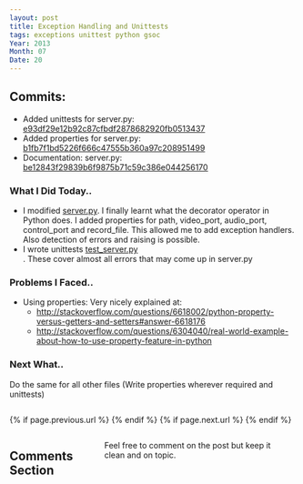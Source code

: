 ```yaml
---
layout: post
title: Exception Handling and Unittests
tags: exceptions unittest python gsoc
Year: 2013
Month: 07
Date: 20
---
```


<h2>
	Commits:
</h2>
<p>
	<ul>
		<li>Added unittests for server.py: <a href="https://github.com/hyades/gst-switch/commit/e93df29e12b92c87cfbdf2878682920fb0513437">e93df29e12b92c87cfbdf2878682920fb0513437</a></li>
		<li>Added properties for server.py: <a href="https://github.com/hyades/gst-switch/commit/b1fb7f1bd5226f666c47555b360a97c208951499">b1fb7f1bd5226f666c47555b360a97c208951499</a></li>
		<li>Documentation: server.py: <a href="https://github.com/hyades/gst-switch/commit/be12843f29839b6f9875b71c59c386e044256170">be12843f29839b6f9875b71c59c386e044256170</a></li>
	</ul>
</p>
<h3>
	What I Did Today..
</h3>
<p>
	<ul>
		<li>I modified <a href="https://github.com/hyades/gst-switch/blob/python-api/python-api/gstswitch/server.py">server.py</a>. I finally learnt what the decorator operator in Python does. I added properties for path, video_port, audio_port, control_port and record_file. This allowed me to add exception handlers. Also detection of errors and raising is possible.</li>
		<li>I wrote unittests <a href="https://github.com/hyades/gst-switch/blob/python-api/python-api/gstswitch/test_server.py">test_server.py</a></li>. These cover almost all errors that may come up in server.py
	</ul>
</p>
<h3>Problems I Faced..</h3>
<ul>
	<li>
		Using properties: Very nicely explained at:
		<ul>
			<li><a href="http://stackoverflow.com/questions/6618002/python-property-versus-getters-and-setters#answer-6618176">http://stackoverflow.com/questions/6618002/python-property-versus-getters-and-setters#answer-6618176</a></li>
			<li><a href="http://stackoverflow.com/questions/6304040/real-world-example-about-how-to-use-property-feature-in-python">http://stackoverflow.com/questions/6304040/real-world-example-about-how-to-use-property-feature-in-python</a></li>
		</ul>
	</li>
</ul>
<h3>Next What..</h3>
<p>
	Do the same for all other files (Write properties wherever required and unittests)
</p>
<div class="row">	
	<div class="span9 column">
			<p class="pull-right">{% if page.previous.url %} <a href="{{page.previous.url}}" title="Previous Post: {{page.previous.title}}"><i class="icon-chevron-left"></i></a> 	{% endif %}   {% if page.next.url %} 	<a href="{{page.next.url}}" title="Next Post: {{page.next.title}}"><i class="icon-chevron-right"></i></a> 	{% endif %} </p>  
	</div>

</div>

<div class="row">	
    <div class="span9 columns">    
		<h2>Comments Section</h2>
	    <p>Feel free to comment on the post but keep it clean and on topic.</p>	
		<div id="disqus_thread"></div>
		<script type="text/javascript">
			/* * * CONFIGURATION VARIABLES: EDIT BEFORE PASTING INTO YOUR WEBPAGE * * */
			var disqus_shortname = 'aayushahuja'; // required: replace example with your forum shortname
			
			
			/* * * DON'T EDIT BELOW THIS LINE * * */
			(function() {
				var dsq = document.createElement('script'); dsq.type = 'text/javascript'; dsq.async = true;
				dsq.src = 'http://' + disqus_shortname + '.disqus.com/embed.js';
				(document.getElementsByTagName('head')[0] || document.getElementsByTagName('body')[0]).appendChild(dsq);
			})();
		</script>
		<noscript>Please enable JavaScript to view the <a href="http://disqus.com/?ref_noscript">comments powered by Disqus.</a></noscript>
		<a href="http://disqus.com" class="dsq-brlink">blog comments powered by <span class="logo-disqus">Disqus</span></a>
	</div>
</div>

<!-- Twitter -->
<script>!function(d,s,id){var js,fjs=d.getElementsByTagName(s)[0];if(!d.getElementById(id)){js=d.createElement(s);js.id=id;js.src="//platform.twitter.com/widgets.js";fjs.parentNode.insertBefore(js,fjs);}}(document,"script","twitter-wjs");</script>

<!-- Google + -->
<script type="text/javascript">
  (function() {
    var po = document.createElement('script'); po.type = 'text/javascript'; po.async = true;
    po.src = 'https://apis.google.com/js/plusone.js';
    var s = document.getElementsByTagName('script')[0]; s.parentNode.insertBefore(po, s);
  })();
</script>
<!-- Written by hyades -->

